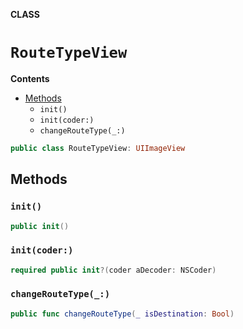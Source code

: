 **CLASS**

# `RouteTypeView`

**Contents**

- [Methods](#methods)
  - `init()`
  - `init(coder:)`
  - `changeRouteType(_:)`

```swift
public class RouteTypeView: UIImageView
```

## Methods
### `init()`

```swift
public init()
```

### `init(coder:)`

```swift
required public init?(coder aDecoder: NSCoder)
```

### `changeRouteType(_:)`

```swift
public func changeRouteType(_ isDestination: Bool)
```

